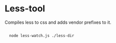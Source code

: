 Less-tool
=========

Compiles less to css and adds vendor prefixes to it.


<code>
  node less-watch.js ./less-dir
</code>